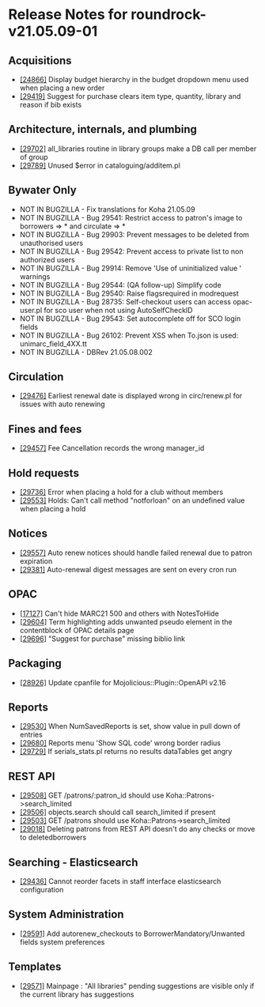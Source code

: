 
# Release Notes for roundrock-v21.05.09-01

## Acquisitions

- [[24866]](http://bugs.koha-community.org/bugzilla3/show_bug.cgi?id=24866) Display budget hierarchy in the budget dropdown menu used when placing a new order
- [[29419]](http://bugs.koha-community.org/bugzilla3/show_bug.cgi?id=29419) Suggest for purchase clears item type, quantity, library and reason if bib exists

## Architecture, internals, and plumbing

- [[29702]](http://bugs.koha-community.org/bugzilla3/show_bug.cgi?id=29702) all_libraries routine in library groups make a DB call per member of group
- [[29789]](http://bugs.koha-community.org/bugzilla3/show_bug.cgi?id=29789) Unused $error in cataloguing/additem.pl

## Bywater Only

- NOT IN BUGZILLA - Fix translations for Koha 21.05.09
- NOT IN BUGZILLA - Bug 29541: Restrict access to patron's image to borrowers => * and circulate => *
- NOT IN BUGZILLA - Bug 29903: Prevent messages to be deleted from unauthorised users
- NOT IN BUGZILLA - Bug 29542: Prevent access to private list to non authorized users
- NOT IN BUGZILLA - Bug 29914: Remove 'Use of uninitialized value ' warnings
- NOT IN BUGZILLA - Bug 29544: (QA follow-up) Simplify code
- NOT IN BUGZILLA - Bug 29540: Raise flagsrequired in modrequest
- NOT IN BUGZILLA - Bug 28735: Self-checkout users can access opac-user.pl for sco user when not using AutoSelfCheckID
- NOT IN BUGZILLA - Bug 29543: Set autocomplete off for SCO login fields
- NOT IN BUGZILLA - Bug 26102: Prevent XSS when To.json is used: unimarc_field_4XX.tt
- NOT IN BUGZILLA - DBRev 21.05.08.002

## Circulation

- [[29476]](http://bugs.koha-community.org/bugzilla3/show_bug.cgi?id=29476) Earliest renewal date is displayed wrong in circ/renew.pl for issues with auto renewing

## Fines and fees

- [[29457]](http://bugs.koha-community.org/bugzilla3/show_bug.cgi?id=29457) Fee Cancellation records the wrong manager_id

## Hold requests

- [[29736]](http://bugs.koha-community.org/bugzilla3/show_bug.cgi?id=29736) Error when placing a hold for a club without members
- [[29553]](http://bugs.koha-community.org/bugzilla3/show_bug.cgi?id=29553) Holds: Can't call method "notforloan" on an undefined value when placing a hold

## Notices

- [[29557]](http://bugs.koha-community.org/bugzilla3/show_bug.cgi?id=29557) Auto renew notices should handle failed renewal due to patron expiration
- [[29381]](http://bugs.koha-community.org/bugzilla3/show_bug.cgi?id=29381) Auto-renewal digest messages are sent on every cron run

## OPAC

- [[17127]](http://bugs.koha-community.org/bugzilla3/show_bug.cgi?id=17127) Can't hide MARC21 500 and others with NotesToHide
- [[29604]](http://bugs.koha-community.org/bugzilla3/show_bug.cgi?id=29604) Term highlighting adds unwanted pseudo element in the contentblock of OPAC details page
- [[29696]](http://bugs.koha-community.org/bugzilla3/show_bug.cgi?id=29696) "Suggest for purchase" missing biblio link

## Packaging

- [[28926]](http://bugs.koha-community.org/bugzilla3/show_bug.cgi?id=28926) Update cpanfile for Mojolicious::Plugin::OpenAPI v2.16

## Reports

- [[29530]](http://bugs.koha-community.org/bugzilla3/show_bug.cgi?id=29530) When NumSavedReports is set, show value in pull down of entries
- [[29680]](http://bugs.koha-community.org/bugzilla3/show_bug.cgi?id=29680) Reports menu 'Show SQL code' wrong border radius
- [[29729]](http://bugs.koha-community.org/bugzilla3/show_bug.cgi?id=29729) If serials_stats.pl returns no results dataTables get angry

## REST API

- [[29508]](http://bugs.koha-community.org/bugzilla3/show_bug.cgi?id=29508) GET /patrons/:patron_id should use Koha::Patrons->search_limited
- [[29506]](http://bugs.koha-community.org/bugzilla3/show_bug.cgi?id=29506) objects.search should call search_limited if present
- [[29503]](http://bugs.koha-community.org/bugzilla3/show_bug.cgi?id=29503) GET /patrons should use Koha::Patrons->search_limited
- [[29018]](http://bugs.koha-community.org/bugzilla3/show_bug.cgi?id=29018) Deleting patrons from REST API doesn't do any checks or move to deletedborrowers

## Searching - Elasticsearch

- [[29436]](http://bugs.koha-community.org/bugzilla3/show_bug.cgi?id=29436) Cannot reorder facets in staff interface elasticsearch configuration

## System Administration

- [[29591]](http://bugs.koha-community.org/bugzilla3/show_bug.cgi?id=29591) Add autorenew_checkouts to BorrowerMandatory/Unwanted fields system preferences

## Templates

- [[29571]](http://bugs.koha-community.org/bugzilla3/show_bug.cgi?id=29571) Mainpage : "All libraries" pending suggestions are visible only if the current library has suggestions


